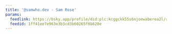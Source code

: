 ```yaml
---
title: '@samwho.dev - Sam Rose'
params:
  feedlink: https://bsky.app/profile/did:plc:kcggckk55s6njoewaberea2l/rss
  feedid: 1ff41ee7e963e3b3cd3b60265f8b620e
---
```


